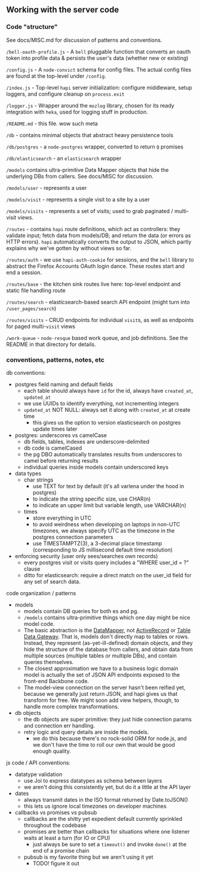 ## Working with the server code

### Code "structure"

See docs/MISC.md for discussion of patterns and conventions.

`/bell-oauth-profile.js` - A `bell` pluggable function that converts an oauth token into profile data & persists the user's data (whether new or existing)

`/config.js` - A `node-convict` schema for config files. The actual config files are found at the top-level under `/config`.

`/index.js` - Top-level `hapi` server initialization: configure middleware, setup loggers, and configure cleanup on `process.exit`

`/logger.js` - Wrapper around the `mozlog` library, chosen for its ready integration with `heka`, used for logging stuff in production.

`/README.md` - this file. wow such meta

`/db` - contains minimal objects that abstract heavy persistence tools

`/db/postgres` - a `node-postgres` wrapper, converted to return `Q` promises

`/db/elasticsearch` - an `elasticsearch` wrapper

`/models` contains ultra-primitive Data Mapper objects that hide the underlying DBs from callers. See docs/MISC for discussion.

`/models/user` - represents a user

`/models/visit` - represents a single visit to a site by a user

`/models/visits` - represents a set of visits; used to grab paginated / multi-visit views.

`/routes` - contains `hapi` route definitions, which act as controllers: they validate input; fetch data from models/DB; and return the data (or errors as HTTP errors). `hapi` automatically converts the output to JSON, which partly explains why we've gotten by without views so far.

`/routes/auth` - we use `hapi-auth-cookie` for sessions, and the `bell` library to abstract the Firefox Accounts OAuth login dance. These routes start and end a session.

`/routes/base` - the kitchen sink routes live here: top-level endpoint and static file handling route

`/routes/search` - elasticsearch-based search API endpoint (might turn into `/user_pages/search`)

`/routes/visits` - CRUD endpoints for individual `visit`s, as well as endpoints for paged multi-`visit` views

`/work-queue` - `node-resque` based work queue, and job definitions. See the README in that directory for details.

### conventions, patterns, notes, etc
 
db conventions:
- postgres field naming and default fields
  - each table should always have `id` for the id, always have `created_at`, `updated_at`
  - we use UUIDs to identify everything, not incrementing integers
  - `updated_at` NOT NULL: always set it along with `created_at` at create time
    - this gives us the option to version elasticsearch on postgres update times later
- postgres: underscores vs camelCase
  - db fields, tables, indexes are underscore-delimited
  - db code is camelCased
  - the pg DBO automatically translates results from underscores to camel before returning results
  - individual queries inside models contain underscored keys
- data types
  - char strings
    - use TEXT for text by default (it's all varlena under the hood in postgres)
    - to indicate the string specific size, use CHAR(n)
    - to indicate an upper limit but variable length, use VARCHAR(n)
  - times
    - store everything in UTC
    - to avoid weirdness when developing on laptops in non-UTC timezones, we always specify UTC as the timezone in the postgres connection parameters
    - use TIMESTAMPTZ(3), a 3-decimal place timestamp (corresponding to JS millisecond default time resolution)
- enforcing security (user only sees/searches own records)
  - every postgres visit or visits query includes a "WHERE user_id = ?" clause
  - ditto for elasticsearch: require a direct match on the user_id field for any set of search data.

code organization / patterns
- models
  - models contain DB queries for both es and pg.
  - `/models` contains ultra-primitive things which one day might be nice model code.
  - The basic abstraction is the [DataMapper](http://martinfowler.com/eaaCatalog/dataMapper.html), not [ActiveRecord](http://martinfowler.com/eaaCatalog/activeRecord.html) or [Table Data Gateway](http://martinfowler.com/eaaCatalog/tableDataGateway.html). That is, models don't directly map to tables or rows. Instead, they represent (as-yet-ill-defined) domain objects, and they hide the structure of the database from callers, and obtain data from multiple sources (multiple tables or multiple DBs), and contain queries themselves.
  - The closest approximation we have to a business logic domain model is actually the set of JSON API endpoints exposed to the front-end Backbone code.
  - The model-view connection on the server hasn't been reified yet, because we generally just return JSON, and hapi gives us that transform for free. We might soon add view helpers, though, to handle more complex transformations.
- db objects
  - the db objects are super primitive: they just hide connection params and connection err handling.
  - retry logic and query details are inside the models.
    - we do this because there's no rock-solid ORM for node.js, and we don't have
      the time to roll our own that would be good enough quality.

js code / API conventions:
- datatype validation
  - use Joi to express datatypes as schema between layers
  - we aren't doing this consistently yet, but do it a little at the API layer
- dates
  - always transmit dates in the ISO format returned by Date.toJSON()
  - this lets us ignore local timezones on developer machines
- callbacks vs promises vs pubsub
  - callbacks are the shitty yet expedient default currently sprinkled throughout the codebase
  - promises are better than callbacks for situations where one listener waits at least a turn (for IO or CPU) 
    - just always be sure to set a `timeout()` and invoke `done()` at the end of a promise chain
  - pubsub is my favorite thing but we aren't using it yet
    - TODO! figure it out
